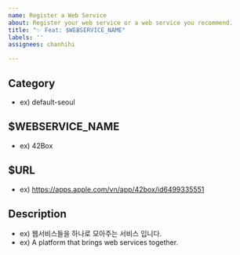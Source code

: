 ```yaml
---
name: Register a Web Service
about: Register your web service or a web service you recommend.
title: "✨ Feat: $WEBSERVICE_NAME"
labels: ''
assignees: chanhihi

---
```


## Category

- ex) default-seoul

## $WEBSERVICE_NAME

- ex) 42Box

## $URL

- ex) https://apps.apple.com/vn/app/42box/id6499335551

## Description

- ex) 웹서비스들을 하나로 모아주는 서비스 입니다.
- ex) A platform that brings web services together.
